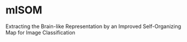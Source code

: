 # mlSOM
Extracting the Brain-like Representation by an Improved Self-Organizing Map for Image Classification
